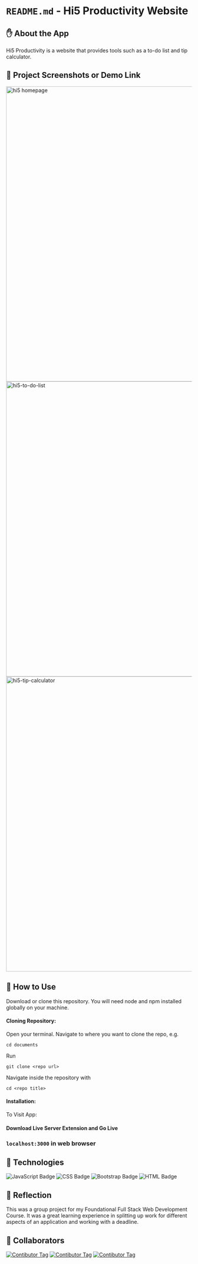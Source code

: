 # `README.md` - Hi5 Productivity Website

## ✋ About the App

Hi5 Productivity is a website that provides tools such as a to-do list and tip calculator. 

## 📸 Project Screenshots or Demo Link

<img width="800" alt="hi5 homepage" src="https://user-images.githubusercontent.com/89995514/172067730-23c4a171-147d-4394-ad03-06dec23d10a1.png">
<img width="800" alt="hi5-to-do-list" src="https://user-images.githubusercontent.com/89995514/172067811-f72130d2-0471-4e39-abbe-eef16db7fb2b.png">
<img width="800" alt="hi5-tip-calculator" src="https://user-images.githubusercontent.com/89995514/172067814-9b0ba45f-e584-44ed-a100-a09aff5fdfc2.png">



## 📝 How to Use

Download or clone this repository. You will need node and npm installed globally on your machine.

#### Cloning Repository: 

Open your terminal. Navigate to where you want to clone the repo, e.g.

```
cd documents
```  
 
Run

```
git clone <repo url>
```

Navigate inside the repository with 

```
cd <repo title>
``` 

#### Installation:

To Visit App:

#### Download Live Server Extension and Go Live

### `localhost:3000` in web browser


## 🔨 Technologies

![JavaScript Badge](https://img.shields.io/badge/JavaScript-F7DF1E?style=for-the-badge&logo=javascript&logoColor=black)
![CSS Badge](https://img.shields.io/badge/CSS3-1572B6?style=for-the-badge&logo=css3&logoColor=white)
![Bootstrap Badge](https://img.shields.io/badge/Bootstrap-563D7C?style=for-the-badge&logo=bootstrap&logoColor=white)
![HTML Badge](https://img.shields.io/badge/HTML5-E34F26?style=for-the-badge&logo=html5&logoColor=white)


## 🤔 Reflection

This was a group project for my Foundational Full Stack Web Development Course. It was a great learning experience in splitting up work for different aspects of an application and working with a deadline.


## 👏 Collaborators
[![Contibutor Tag](https://github.com/ruthsamson.png?size=50)](https://github.com/ruthsamson)
[![Contibutor Tag](https://github.com/andrewhsiao11.png?size=50)](https://github.com/andrewhsiao11)
[![Contibutor Tag](https://github.com/kennethrknight.png?size=50)](https://github.com/kennethrknight)

